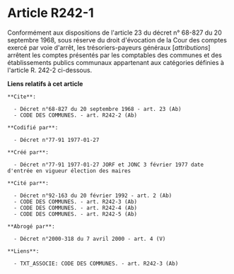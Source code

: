 # Article R242-1

Conformément aux dispositions de l'article 23 du décret n° 68-827 du 20 septembre 1968, sous réserve du droit d'évocation de
la Cour des comptes exercé par voie d'arrêt, les trésoriers-payeurs généraux [*attributions*] arrêtent les comptes présentés
par les comptables des communes et des établissements publics communaux appartenant aux catégories définies à l'article R.
242-2 ci-dessous.

**Liens relatifs à cet article**

	**Cite**:

	  - Décret n°68-827 du 20 septembre 1968 - art. 23 (Ab)
	  - CODE DES COMMUNES. - art. R242-2 (Ab)

	**Codifié par**:

	  - Décret n°77-91 1977-01-27

	**Créé par**:

	  - Décret n°77-91 1977-01-27 JORF et JONC 3 février 1977 date d'entrée en vigueur élection des maires

	**Cité par**:

	  - Décret n°92-163 du 20 février 1992 - art. 2 (Ab)
	  - CODE DES COMMUNES. - art. R242-3 (Ab)
	  - CODE DES COMMUNES. - art. R242-4 (Ab)
	  - CODE DES COMMUNES. - art. R242-5 (Ab)

	**Abrogé par**:

	  - Décret n°2000-318 du 7 avril 2000 - art. 4 (V)

	**Liens**:

	  - TXT_ASSOCIE: CODE DES COMMUNES. - art. R242-3 (Ab)
